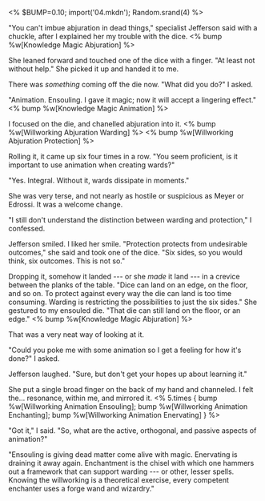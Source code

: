 <% $BUMP=0.10; import('04.mkdn'); Random.srand(4) %>

<!-- # -->

"You can't imbue abjuration in dead things," specialist Jefferson
said with a chuckle, after I explained her my trouble with the dice.
<% bump %w[Knowledge Magic Abjuration] %>

She leaned forward and touched one of the dice with a finger. "At least
not without help." She picked it up and handed it to me.

There was _something_ coming off the die now. "What did you do?" I asked.

"Animation. Ensouling. I gave it magic; now it will accept a lingering effect."
<% bump %w[Knowledge Magic Animation] %>

I focused on the die, and chanelled abjuration into it.
<% bump %w[Willworking Abjuration Warding] %>
<% bump %w[Willworking Abjuration Protection] %>

Rolling it, it came up six four times in a row. "You seem proficient, is it
important to use animation when creating wards?"

"Yes. Integral. Without it, wards dissipate in moments."

She was very terse, and not nearly as hostile or suspicious as Meyer or Edrossi.
It was a welcome change.

"I still don't understand the distinction between warding and protection," I confessed.

Jefferson smiled. I liked her smile. "Protection protects from undesirable outcomes,"
she said and took one of the dice. "Six sides, so you would think, six outcomes. This is
not so."

Dropping it, somehow it landed --- or she _made_ it land --- in a crevice between the
planks of the table. "Dice can land on an edge, on the floor, and so on. To protect against
every way the die can land is too time consuming. Warding is restricting the possibilities to
just the six sides." She gestured to my ensouled die. "That die can still land on the floor,
or an edge."
<% bump %w[Knowledge Magic Abjuration] %>

That was a very neat way of looking at it.

"Could you poke me with some animation so I get a feeling for how it's done?" I asked.

Jefferson laughed. "Sure, but don't get your hopes up about learning it."

She put a single broad finger on the back of my hand and channeled. I felt the... resonance,
within me, and mirrored it.
<% 5.times { bump %w[Willworking Animation Ensouling];
bump %w[Willworking Animation Enchanting]; bump %w[Willworking Animation Enervating] } %>

"Got it," I said. "So, what are the active, orthogonal, and passive aspects of animation?"

"Ensouling is giving dead matter come alive with magic. Enervating is draining it away again.
Enchantment is the chisel with which one hammers out a framework that can support warding --- or
other, lesser spells. Knowing the willworking is a theoretical exercise, every competent
enchanter uses a forge wand and wizardry."
